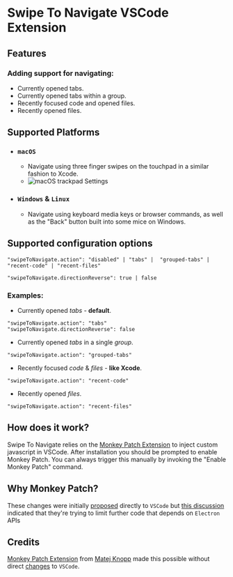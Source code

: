 # Swipe To Navigate VSCode Extension

## Features

### Adding support for navigating: 
- Currently opened tabs.
- Currently opened tabs within a group.
- Recently focused code and opened files.
- Recently opened files.


## Supported Platforms

* ### `macOS`

    * Navigate using three finger swipes on the touchpad in a similar fashion to Xcode.
    * ![macOS trackpad Settings](resources/settings.png)


* ### `Windows` & `Linux`
    * Navigate using keyboard media keys or browser commands, as well as the "Back" button built into some mice on Windows.
    
## Supported configuration options

```jsonc
"swipeToNavigate.action": "disabled" | "tabs" |  "grouped-tabs" | "recent-code" | "recent-files"
```
```jsonc
"swipeToNavigate.directionReverse": true | false
```
### Examples:

* Currently opened *tabs* - **default**.
```jsonc
"swipeToNavigate.action": "tabs"
"swipeToNavigate.directionReverse": false
```

* Currently opened *tabs* in a single *group*.
```jsonc
"swipeToNavigate.action": "grouped-tabs"
```

* Recently focused *code* & *files*  - **like Xcode**.
```jsonc
"swipeToNavigate.action": "recent-code"
```

* Recently opened *files*.
```jsonc
"swipeToNavigate.action": "recent-files"
```


## How does it work?

Swipe To Navigate  relies on the [Monkey Patch Extension](https://marketplace.visualstudio.com/items?itemName=iocave.monkey-patch) to inject custom javascript in VSCode. After installation you should
be prompted to enable Monkey Patch. You can always trigger this manually by invoking the "Enable Monkey Patch" command.

## Why Monkey Patch? 
These changes were initially [proposed](https://github.com/microsoft/vscode/pull/82528) directly to `VSCode` but [this discussion](https://github.com/microsoft/vscode/issues/82588) indicated that they're trying to limit further code that depends on `Electron` APIs

## Credits

[Monkey Patch Extension](https://marketplace.visualstudio.com/items?itemName=iocave.monkey-patch) from [Matej Knopp](https://github.com/knopp) made this possible without direct [changes](https://github.com/microsoft/vscode/pull/82528) to `VSCode`. 

